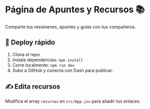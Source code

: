 # Página de Apuntes y Recursos 📚

Comparte tus resúmenes, apuntes y guías con tus compañeros.

## 🚀 Deploy rápido

1. Clona el repo.
2. Instala dependencias: `npm install`
3. Corre localmente: `npm run dev`
4. Sube a GitHub y conecta con Dash para publicar.

## ✍️ Edita recursos

Modifica el array `recursos` en `src/App.jsx` para añadir tus enlaces.
